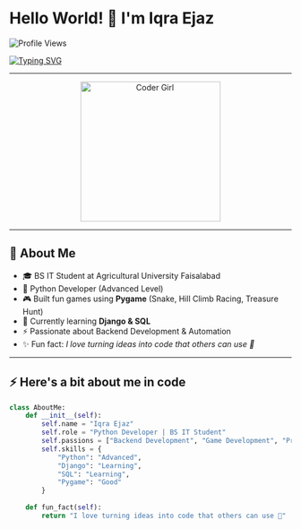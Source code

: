 # Hello World! 👋 I'm Iqra Ejaz

![Profile Views](https://komarev.com/ghpvc/?username=IqraEjaz12&label=Profile%20views&color=0e75b6&style=flat)

<!-- Blinking Typing Lines -->
[![Typing SVG](https://readme-typing-svg.herokuapp.com?size=24&color=FF69B4&center=true&vCenter=true&width=600&lines=Hi+I'm+Iqra+Ejaz+👩‍💻;Python+Developer+🐍;Backend+Enthusiast+⚡;Game+Developer+🎮)](https://git.io/typing-svg)

---

<!-- Cute Developer Girl GIF -->
<p align="center">
  <img src="https://i.pinimg.com/originals/21/b5/8f/21b58f2d59b08a43a2a2d0f88c3e4f89.gif" width="250" alt="Coder Girl"/>
</p>

---

## 💫 About Me
- 🎓 BS IT Student at Agricultural University Faisalabad  
- 🐍 Python Developer (Advanced Level)  
- 🎮 Built fun games using **Pygame** (Snake, Hill Climb Racing, Treasure Hunt)  
- 🌱 Currently learning **Django & SQL**  
- ⚡ Passionate about Backend Development & Automation  
- ✨ Fun fact: *I love turning ideas into code that others can use 🚀*

---

## ⚡ Here's a bit about me in code  

```python
class AboutMe:
    def __init__(self):
        self.name = "Iqra Ejaz"
        self.role = "Python Developer | BS IT Student"
        self.passions = ["Backend Development", "Game Development", "Problem Solving"]
        self.skills = {
            "Python": "Advanced",
            "Django": "Learning",
            "SQL": "Learning",
            "Pygame": "Good"
        }
    
    def fun_fact(self):
        return "I love turning ideas into code that others can use 🚀"
